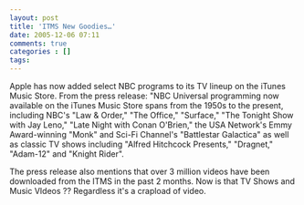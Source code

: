 ```yaml
---
layout: post
title: 'ITMS New Goodies…'
date: 2005-12-06 07:11
comments: true
categories : []
tags:
---
```

Apple has now added select NBC programs to its TV lineup on the iTunes Music Store. From the press release: "NBC Universal programming now available on the iTunes Music Store spans from the 1950s to the present, including NBC's "Law & Order," "The Office," "Surface," "The Tonight Show with Jay Leno," "Late Night with Conan O'Brien," the USA Network's Emmy Award-winning "Monk" and Sci-Fi Channel's "Battlestar Galactica" as well as classic TV shows including "Alfred Hitchcock Presents," "Dragnet," "Adam-12" and "Knight Rider".

The press release also mentions that over 3 million videos have been downloaded from the ITMS in the past 2 months. Now is that TV Shows and Music VIdeos ?? Regardless it's a crapload of video.




